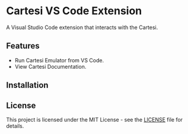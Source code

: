 # Cartesi VS Code Extension

A Visual Studio Code extension that interacts with the Cartesi.

## Features

- Run Cartesi Emulator from VS Code.
- View Cartesi Documentation.

## Installation

## License

This project is licensed under the MIT License - see the [LICENSE](LICENSE) file for details.
